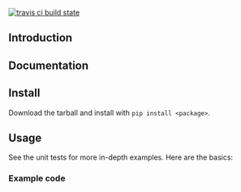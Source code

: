 [![travis ci build state](https://travis-ci.org/laraunrein/PhotoFlick.svg?branch=master)](https://travis-ci.org/laraunrein/PhotoFlick)

## Introduction

## Documentation

## Install
Download the tarball and install with `pip install <package>`.

## Usage
See the unit tests for more in-depth examples. Here are the basics:

### Example code

